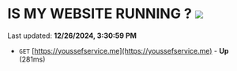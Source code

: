 # IS MY WEBSITE RUNNING ? [![](https://img.shields.io/static/v1?label=Sponsor&message=%E2%9D%A4&logo=GitHub&color=%23fe8e86)](https://github.com/sponsors/Youssef-Lehmam)

Last updated: **12/26/2024, 3:30:59 PM**

- `GET` [https://youssefservice.me](https://youssefservice.me) - **Up** (281ms)
